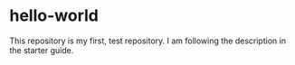 # hello-world
This repository is my first, test repository. I am following the description in the starter guide.
